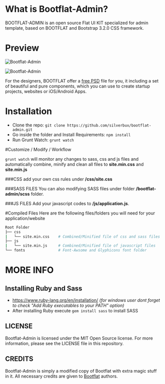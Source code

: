 
# What is Bootflat-Admin?
BOOTFLAT-ADMIN is an open source Flat UI KIT specialized for admin template, based on BOOTFLAT and Bootstrap 3.2.0 CSS framework.
# Preview
![Bootflat-Admin](https://raw.githubusercontent.com/silverbux/bootflat-admin/master/img/screensho1.png "Bootflat-Admin")

![Bootflat-Admin](https://raw.githubusercontent.com/silverbux/bootflat-admin/master/img/screenshot2.png "Bootflat-Admin")

For the designers, BOOTFLAT offer a [free PSD](https://github.com/bootflat/Bootflat.UI.Kit.PSD) file for you, it including a set of beautiful and pure components, which you can use to create startup projects, websites or iOS/Android Apps.


# Installation
* Clone the repo: `git clone https://github.com/silverbux/bootflat-admin.git`
* Go inside the folder and Install Requirements: `npm install`
* Run Grunt Watch: `grunt watch`

#Customize / Modify / Workflow

`grunt watch` will monitor any changes to sass, css and js files and automatically combine, minify and clean all files to **site.min.css** and **site.min.js** 

###CSS
add your own css rules under **/css/site.css**

###SASS FILES
You can also modifying SASS files under folder **/bootflat-admin/scss** folder.

###JS FILES
Add your javascript codes to **/js/application.js**.

#Compiled Files
Here are the following files/folders you will need for your application/website

```bash
Root Folder
├── css
|   └── site.min.css    # Combined/Minified file of css and sass files
├── js
|   └── site.min.js     # Combined/Minified file of javascript files
└── fonts           	# Font-Awsome and Glyphicons font folder
```
# MORE INFO

## Installing Ruby and Sass
* https://www.ruby-lang.org/en/installation/ *(for windows user dont forget to check "Add Ruby executables to your PATH" option)*
* After installing Ruby execute `gem install sass` to install SASS

## LICENSE

Bootflat-Admin is licensed under the MIT Open Source license. For more information, please see the LICENSE file in this repository.

## CREDITS
Bootflat-Admin is simply a modified copy of Bootflat with extra magic stuff in it. All necessary credits are given to [Bootflat](http://bootflat.github.io/) authors.
